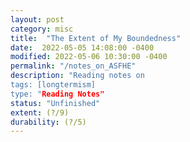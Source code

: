 ```yaml
---
layout: post
category: misc
title:  "The Extent of My Boundedness"
date:  2022-05-05 14:08:00 -0400
modified: 2022-05-06 10:30:00 -0400
permalink: "/notes_on_ASFHE"
description: "Reading notes on 
tags: [longtermism]
type: "Reading Notes"
status: "Unfinished"
extent: (?/9)
durability: (?/5)
---
```

